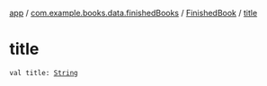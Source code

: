 [app](../../index.md) / [com.example.books.data.finishedBooks](../index.md) / [FinishedBook](index.md) / [title](./title.md)

# title

`val title: `[`String`](https://kotlinlang.org/api/latest/jvm/stdlib/kotlin/-string/index.html)
